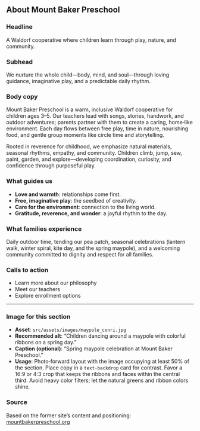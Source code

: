 ## About Mount Baker Preschool

### Headline
A Waldorf cooperative where children learn through play, nature, and community.

### Subhead
We nurture the whole child—body, mind, and soul—through loving guidance, imaginative play, and a predictable daily rhythm.

### Body copy
Mount Baker Preschool is a warm, inclusive Waldorf cooperative for children ages 3–5. Our teachers lead with songs, stories, handwork, and outdoor adventures; parents partner with them to create a caring, home‑like environment. Each day flows between free play, time in nature, nourishing food, and gentle group moments like circle time and storytelling.

Rooted in reverence for childhood, we emphasize natural materials, seasonal rhythms, empathy, and community. Children climb, jump, sew, paint, garden, and explore—developing coordination, curiosity, and confidence through purposeful play.

### What guides us
- **Love and warmth**: relationships come first.
- **Free, imaginative play**: the seedbed of creativity.
- **Care for the environment**: connection to the living world.
- **Gratitude, reverence, and wonder**: a joyful rhythm to the day.

### What families experience
Daily outdoor time, tending our pea patch, seasonal celebrations (lantern walk, winter spiral, kite day, and the spring maypole), and a welcoming community committed to dignity and respect for all families.

### Calls to action
- Learn more about our philosophy
- Meet our teachers
- Explore enrollment options

---

### Image for this section
- **Asset**: `src/assets/images/maypole_conri.jpg`
- **Recommended alt**: “Children dancing around a maypole with colorful ribbons on a spring day.”
- **Caption (optional)**: “Spring maypole celebration at Mount Baker Preschool.”
- **Usage**: Photo‑forward layout with the image occupying at least 50% of the section. Place copy in a `text-backdrop` card for contrast. Favor a 16:9 or 4:3 crop that keeps the ribbons and faces within the central third. Avoid heavy color filters; let the natural greens and ribbon colors shine.

### Source
Based on the former site’s content and positioning: [mountbakerpreschool.org](https://mountbakerpreschool.org/)
